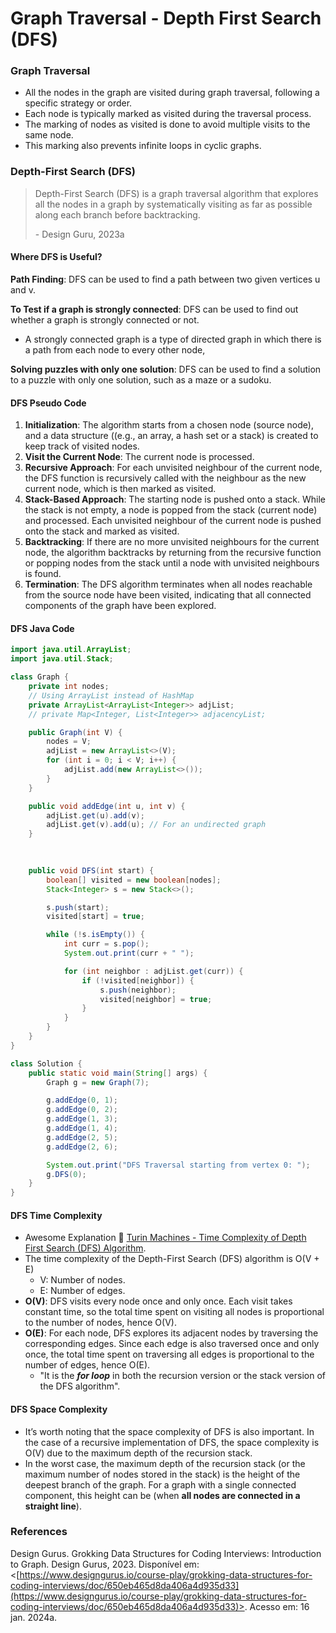# Graph Traversal - Depth First Search (DFS)

### Graph Traversal

* All the nodes in the graph are visited during graph traversal, following a specific strategy or order.
* Each node is typically marked as visited during the traversal process.
* The marking of nodes as visited is done to avoid multiple visits to the same node.
* This marking also prevents infinite loops in cyclic graphs.



### Depth-First Search (DFS)

> Depth-First Search (DFS) is a graph traversal algorithm that explores all the nodes in a graph by systematically visiting as far as possible along each branch before backtracking.
>
> \- Design Guru, 2023a



#### Where DFS is Useful?

**Path Finding**: DFS can be used to find a path between two given vertices u and v.

**To Test if a graph is strongly connected**: DFS can be used to find out whether a graph is strongly connected or not.

* A strongly connected graph is a type of directed graph in which there is a path from each node to every other node,

**Solving puzzles with only one solution**: DFS can be used to find a solution to a puzzle with only one solution, such as a maze or a sudoku.



#### DFS Pseudo Code

1. **Initialization**: The algorithm starts from a chosen node (source node), and a data structure ((e.g., an array, a hash set or a stack) is created to keep track of visited nodes.
2. **Visit the Current Node**: The current node is processed.
3. **Recursive Approach**: For each unvisited neighbour of the current node, the DFS function is recursively called with the neighbour as the new current node, which is then marked as visited.
4. **Stack-Based Approach**: The starting node is pushed onto a stack. While the stack is not empty, a node is popped from the stack (current node) and processed. Each unvisited neighbour of the current node is pushed onto the stack and marked as visited.
5. **Backtracking**: If there are no more unvisited neighbours for the current node, the algorithm backtracks by returning from the recursive function or popping nodes from the stack until a node with unvisited neighbours is found.
6. **Termination**: The DFS algorithm terminates when all nodes reachable from the source node have been visited, indicating that all connected components of the graph have been explored.



#### DFS Java Code

```java
import java.util.ArrayList;
import java.util.Stack;

class Graph {
    private int nodes;
    // Using ArrayList instead of HashMap
    private ArrayList<ArrayList<Integer>> adjList;
    // private Map<Integer, List<Integer>> adjacencyList;

    public Graph(int V) {
        nodes = V;
        adjList = new ArrayList<>(V);
        for (int i = 0; i < V; i++) {
            adjList.add(new ArrayList<>());
        }
    }

    public void addEdge(int u, int v) {
        adjList.get(u).add(v);
        adjList.get(v).add(u); // For an undirected graph
    }
    
    

    public void DFS(int start) {
        boolean[] visited = new boolean[nodes];
        Stack<Integer> s = new Stack<>();

        s.push(start);
        visited[start] = true;

        while (!s.isEmpty()) {
            int curr = s.pop();
            System.out.print(curr + " ");

            for (int neighbor : adjList.get(curr)) {
                if (!visited[neighbor]) {
                    s.push(neighbor);
                    visited[neighbor] = true;
                }
            }
        }
    }
}

class Solution {
    public static void main(String[] args) {
        Graph g = new Graph(7);

        g.addEdge(0, 1);
        g.addEdge(0, 2);
        g.addEdge(1, 3);
        g.addEdge(1, 4);
        g.addEdge(2, 5);
        g.addEdge(2, 6);

        System.out.print("DFS Traversal starting from vertex 0: ");
        g.DFS(0);
    }
}

```



#### DFS Time Complexity

* Awesome Explanation :link: [Turin Machines - Time Complexity of Depth First Search (DFS) Algorithm](https://www.youtube.com/watch?v=bP3MWJHeohc).
* The time complexity of the Depth-First Search (DFS) algorithm is O(V + E)
  * V: Number of nodes.
  * E: Number of edges.
* **O(V)**: DFS visits every node once and only once. Each visit takes constant time, so the total time spent on visiting all nodes is proportional to the number of nodes, hence O(V).
* **O(E)**: For each node, DFS explores its adjacent nodes by traversing the corresponding edges. Since each edge is also traversed once and only once, the total time spent on traversing all edges is proportional to the number of edges, hence O(E).
  * "It is the _**for loop**_ in both the recursion version or the stack version of the DFS algorithm".



#### DFS Space Complexity

* It’s worth noting that the space complexity of DFS is also important. In the case of a recursive implementation of DFS, the space complexity is O(V) due to the maximum depth of the recursion stack.
* In the worst case, the maximum depth of the recursion stack (or the maximum number of nodes stored in the stack) is the height of the deepest branch of the graph. For a graph with a single connected component, this height can be  (when **all nodes are connected in a straight line**).



### References

Design Gurus. Grokking Data Structures for Coding Interviews: Introduction to Graph. Design Gurus, 2023. Disponível em: <[https://www.designgurus.io/course-play/grokking-data-structures-for-coding-interviews/doc/650eb465d8da406a4d935d33](https://www.designgurus.io/course-play/grokking-data-structures-for-coding-interviews/doc/650eb465d8da406a4d935d33)>. Acesso em: 16 jan. 2024a.
